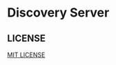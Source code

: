 # Discovery Server

## LICENSE
[MIT LICENSE](https://github.com/CompeteLeague/discoveryserver/LICENSE)
